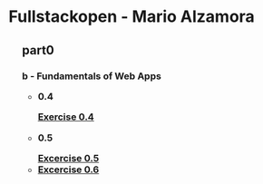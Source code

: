 <h1> Fullstackopen - Mario Alzamora</h1>

<ul>
    <h2>part0</h2>
    <h3>b - Fundamentals of Web Apps
    <ul>
        <li>
            <p>0.4</p>
            <a href="https://www.websequencediagrams.com/?lz=dGl0bGUgVXNlciB3cml0ZXMgc29tZXRoaW5nIGluIHRoZSBJbnB1dCBUZXh0IEZpZWxkIGFuZCBjbGlja3MgU3VibWl0Cgpicm93c2VyLT5zZXJ2ZXI6IEhUVFAgUE9TVCBodHRwczovL3N0dWRpZXMuY3MuaGVsc2lua2kuZmkvZXhhbXBsZWFwcC9uZXdfbm90ZSAocGF5bG9hZCAtPiB7bm90ZTogTmV3IE5vdGV9KSAKAF4GLS0-AG8HOiBIVE1MLWNvZGUAchdHRQBcLG1haW4uY3NzAFYTABIJAB9JagBOGWpzCgoAggoFb3ZlciAAgWQIAIJjCCBzdGFydHMgZXhlY3V0aW5nIGpzAIF9BnRoYXQgcmVxdWVzdHMgSlNPTiBkYXRhIGZyb20gAIMaBiAKZW5kIG5vdGUAgyMYAIIELmRhdGEuanNvbgCDCRNbeyBjb250ZW50OiAiSFRNTCBpcyBlYXN5IiwgZGF0ZTogIjIwMTktMDUtMjMiIH0sIC4uLl0AgV4dAIFuBmVzAIUaBWV2ZW50IGhhbmRsZXIAgXUIbmRlcnMAgVwFcyB0byBkaXNwbGF5AIFtCQ&s=default" target="_blank">Exercise 0.4</a>
        </li>
        <li>
            <p>0.5</p>
            <a href="https://www.websequencediagrams.com/?lz=dGl0bGUgVXNlciB2aXNpdHMgTm90ZXMgU1BBCgpicm93c2VyLT5zZXJ2ZXI6IEhUVFAgR0VUIGh0dHBzOi8vc3R1ZGllcy5jcy5oZWxzaW5raS5maS9leGFtcGxlYXBwL3NwYQoAOQYtLT4ASgc6IEhUTUwtY29kZQAfRW1haW4uY3NzAFYTABIJAIEFRy5qAFIUABIHCm5vdGUgb3ZlciAAgWIIAII8CCBzdGFydHMgZXhlY3V0aW5nIGpzAIF7BnRoYXQgcmVxdWVzdHMgSlNPTiBkYXRhIGZyb20gAIJzBgplbmQgbm90ZQCCTUZkYXRhLmpzb24AgwYTW3sgY29udGVudDogIkhUTUwgaXMgZWFzeSIsIGRhdGU6ICIyMDE5LTA1LTIzIiB9LCAuLi5dAIFdHQCBbQZlcyB0aGUgZXZlbnQgaGFuZGxlcgCBdAhuZGVycwCBXAVzIHRvIGRpc3BsYXkAgWwK&s=default" target="_blank">Excercise 0.5</a>
        </li>
        <li>
            <a href="https://www.websequencediagrams.com/?lz=dGl0bGUgVXNlciBjcmVhdGVzIGEgTmV3IG5vdGUgZnJvbSBTUEEgSW5wdXQgRmllbGQKCgAWBW92ZXIgIGJyb3dzZXIKQgACBiBleGVjdXRlcyBoYW5kbGVyCmFuZCByZWRyYXdzIGFsbCB0aGUAVgVzLgpUaGVuIHNlbmRzIG4AaQh0byBzZXJ2ZXIuCmVuZACBAAUKCgBeBy0-ABUGOiBIVFRQIFBPU1QgaHR0cHM6Ly9zdHVkaWVzLmNzLmhlbHNpbmtpLmZpL2V4YW1wbGVhcHAvbmV3X25vdGVfc3BhAIE8BnJpZ2h0IG9mAGsHCnBheWxvYWQKewogICAgY29udGVudDoAgRMJLCAAEwVkYXRlOiAiMjAyMi0wNy0yOVQxOTo0MDozMy4wMjhaIgp9AIEwCgCBRQYtLT4AgiAHOiBKU09OICBSZXNwb25zZSAieyJtZXNzYWdlIjoiAIJtBQCCfwZkIn0iCg&s=default" target="_blank">Excercise 0.6</a>
        </li>
    </ul>
</ul>